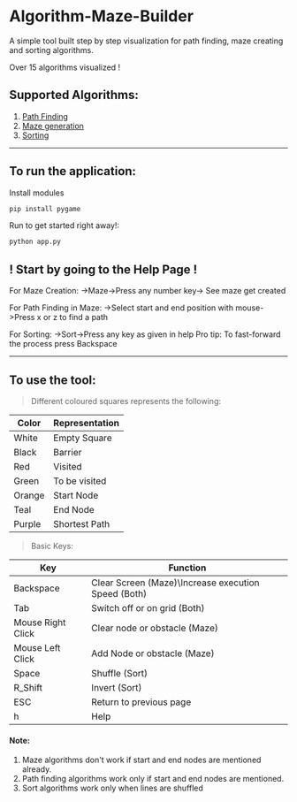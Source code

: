 # Algorithm-Maze-Builder

A simple tool built step by step visualization for path finding, maze creating and sorting algorithms.

Over 15 algorithms visualized !

## Supported Algorithms:

1. [Path Finding](Algorithms/algorithms.md)
1. [Maze generation](Algorithms/algorithms.md)
1. [Sorting](Sorts/algorithms.md)

---

## To run the application:

Install modules

```bash
pip install pygame
```

Run to get started right away!:

```bash
python app.py
```

## ! Start by going to the Help Page !

For Maze Creation:
->Maze->Press any number key-> See maze get created

For Path Finding in Maze:
->Select start and end position with mouse->Press x or z to find a path

For Sorting:
->Sort->Press any key as given in help
Pro tip: To fast-forward the process press Backspace

---

## To use the tool:

> Different coloured squares represents the following:

| Color  | Representation |
| ------ | -------------- |
| White  | Empty Square   |
| Black  | Barrier        |
| Red    | Visited        |
| Green  | To be visited  |
| Orange | Start Node     |
| Teal   | End Node       |
| Purple | Shortest Path  |

> Basic Keys:

| Key               | Function                                            |
| ----------------- | --------------------------------------------------- |
| Backspace         | Clear Screen (Maze)\Increase execution Speed (Both) |
| Tab               | Switch off or on grid (Both)                        |
| Mouse Right Click | Clear node or obstacle (Maze)                       |
| Mouse Left Click  | Add Node or obstacle (Maze)                         |
| Space             | Shuffle (Sort)                                      |
| R_Shift           | Invert (Sort)                                       |
| ESC               | Return to previous page                             |
| h                 | Help                                                |

#### Note:

1. Maze algorithms don't work if start and end nodes are mentioned already.
2. Path finding algorithms work only if start and end nodes are mentioned.
3. Sort algorithms work only when lines are shuffled
